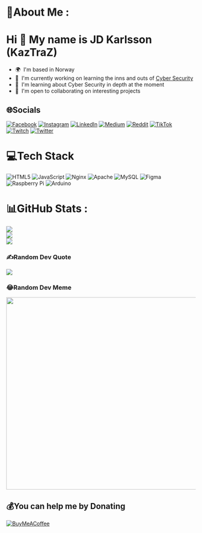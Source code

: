 # 💫About Me :
Hi 👋 My name is JD Karlsson (KazTraZ)
===================================

*   🌍  I'm based in Norway
*   🚀  I'm currently working on learning the inns and outs of [Cyber Security](http://tryhackme.com/p/KazTraZ)
*   🧠  I'm learning about Cyber Security in depth at the moment
*   🤝  I'm open to collaborating on interesting projects

## 🌐Socials
[![Facebook](https://img.shields.io/badge/Facebook-%231877F2.svg?logo=Facebook&logoColor=white)](https://facebook.com/kaztraz) [![Instagram](https://img.shields.io/badge/Instagram-%23E4405F.svg?logo=Instagram&logoColor=white)](https://instagram.com/kaztraz) [![LinkedIn](https://img.shields.io/badge/LinkedIn-%230077B5.svg?logo=linkedin&logoColor=white)](https://linkedin.com/in/jdkarlsson) [![Medium](https://img.shields.io/badge/Medium-12100E?logo=medium&logoColor=white)](https://medium.com/@kaztraz) [![Reddit](https://img.shields.io/badge/Reddit-%23FF4500.svg?logo=Reddit&logoColor=white)](https://reddit.com/user/kaztraz) [![TikTok](https://img.shields.io/badge/TikTok-%23000000.svg?logo=TikTok&logoColor=white)](https://tiktok.com/@kaztraz) [![Twitch](https://img.shields.io/badge/Twitch-%239146FF.svg?logo=Twitch&logoColor=white)](https://twitch.tv/kaztraz) [![Twitter](https://img.shields.io/badge/Twitter-%231DA1F2.svg?logo=Twitter&logoColor=white)](https://twitter.com/kaztraz) 

# 💻Tech Stack
![HTML5](https://img.shields.io/badge/html5-%23E34F26.svg?style=for-the-badge&logo=html5&logoColor=white) ![JavaScript](https://img.shields.io/badge/javascript-%23323330.svg?style=for-the-badge&logo=javascript&logoColor=%23F7DF1E) ![Nginx](https://img.shields.io/badge/nginx-%23009639.svg?style=for-the-badge&logo=nginx&logoColor=white) ![Apache](https://img.shields.io/badge/apache-%23D42029.svg?style=for-the-badge&logo=apache&logoColor=white) ![MySQL](https://img.shields.io/badge/mysql-%2300f.svg?style=for-the-badge&logo=mysql&logoColor=white) 	![Figma](https://img.shields.io/badge/figma-%23F24E1E.svg?style=for-the-badge&logo=figma&logoColor=white) ![Raspberry Pi](https://img.shields.io/badge/-RaspberryPi-C51A4A?style=for-the-badge&logo=Raspberry-Pi) ![Arduino](https://img.shields.io/badge/-Arduino-00979D?style=for-the-badge&logo=Arduino&logoColor=white)
# 📊GitHub Stats :
![](https://github-readme-stats.vercel.app/api?username=KazTraZ&theme=dark&hide_border=false&include_all_commits=true&count_private=false)<br/>
![](https://github-readme-streak-stats.herokuapp.com/?user=KazTraZ&theme=dark&hide_border=false)<br/>
![](https://github-readme-stats.vercel.app/api/top-langs/?username=KazTraZ&theme=dark&hide_border=false&include_all_commits=true&count_private=false&layout=compact)

### ✍️Random Dev Quote
![](https://quotes-github-readme.vercel.app/api?type=horizontal&theme=dark)

### 😂Random Dev Meme
<img src="https://random-memer.herokuapp.com/" width="512px"/>

  ## 💰You can help me by Donating
  [![BuyMeACoffee](https://img.shields.io/badge/Buy%20Me%20a%20Coffee-ffdd00?style=for-the-badge&logo=buy-me-a-coffee&logoColor=black)](https://buymeacoffee.com/jdkarlsson) 

  <!-- Proudly created with GPRM ( https://gprm.itsvg.in ) -->
  
